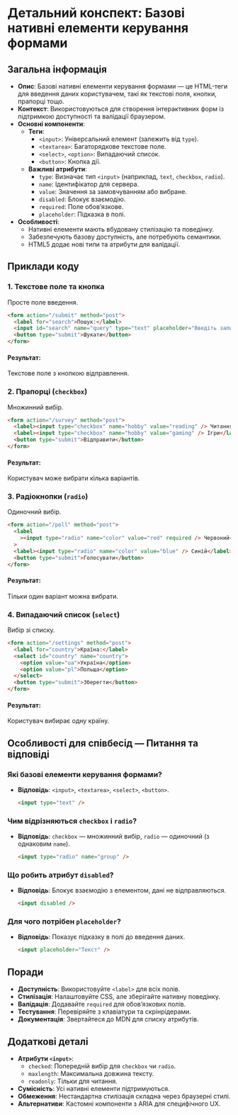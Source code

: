 # Детальний конспект: Базові нативні елементи керування формами

## Загальна інформація

- **Опис**: Базові нативні елементи керування формами — це HTML-теги для введення даних користувачем, такі як текстові поля, кнопки, прапорці тощо.
- **Контекст**: Використовуються для створення інтерактивних форм із підтримкою доступності та валідації браузером.
- **Основні компоненти**:
  - **Теги**:
    - `<input>`: Універсальний елемент (залежить від `type`).
    - `<textarea>`: Багаторядкове текстове поле.
    - `<select>`, `<option>`: Випадаючий список.
    - `<button>`: Кнопка дії.
  - **Важливі атрибути**:
    - `type`: Визначає тип `<input>` (наприклад, `text`, `checkbox`, `radio`).
    - `name`: Ідентифікатор для сервера.
    - `value`: Значення за замовчуванням або вибране.
    - `disabled`: Блокує взаємодію.
    - `required`: Поле обов’язкове.
    - `placeholder`: Підказка в полі.
- **Особливості**:
  - Нативні елементи мають вбудовану стилізацію та поведінку.
  - Забезпечують базову доступність, але потребують семантики.
  - HTML5 додає нові типи та атрибути для валідації.

## Приклади коду

### 1. Текстове поле та кнопка

Просте поле введення.

```html
<form action="/submit" method="post">
  <label for="search">Пошук:</label>
  <input id="search" name="query" type="text" placeholder="Введіть запит" />
  <button type="submit">Шукати</button>
</form>
```

#### Результат:

Текстове поле з кнопкою відправлення.

### 2. Прапорці (`checkbox`)

Множинний вибір.

```html
<form action="/survey" method="post">
  <label><input type="checkbox" name="hobby" value="reading" /> Читання</label>
  <label><input type="checkbox" name="hobby" value="gaming" /> Ігри</label>
  <button type="submit">Відправити</button>
</form>
```

#### Результат:

Користувач може вибрати кілька варіантів.

### 3. Радіокнопки (`radio`)

Одиночний вибір.

```html
<form action="/poll" method="post">
  <label
    ><input type="radio" name="color" value="red" required /> Червоний</label
  >
  <label><input type="radio" name="color" value="blue" /> Синій</label>
  <button type="submit">Голосувати</button>
</form>
```

#### Результат:

Тільки один варіант можна вибрати.

### 4. Випадаючий список (`select`)

Вибір зі списку.

```html
<form action="/settings" method="post">
  <label for="country">Країна:</label>
  <select id="country" name="country">
    <option value="ua">Україна</option>
    <option value="pl">Польща</option>
  </select>
  <button type="submit">Зберегти</button>
</form>
```

#### Результат:

Користувач вибирає одну країну.

## Особливості для співбесід — Питання та відповіді

### Які базові елементи керування формами?

- **Відповідь**: `<input>`, `<textarea>`, `<select>`, `<button>`.
  ```html
  <input type="text" />
  ```

### Чим відрізняються `checkbox` і `radio`?

- **Відповідь**: `checkbox` — множинний вибір, `radio` — одиночний (з однаковим `name`).
  ```html
  <input type="radio" name="group" />
  ```

### Що робить атрибут `disabled`?

- **Відповідь**: Блокує взаємодію з елементом, дані не відправляються.
  ```html
  <input disabled />
  ```

### Для чого потрібен `placeholder`?

- **Відповідь**: Показує підказку в полі до введення даних.
  ```html
  <input placeholder="Текст" />
  ```

## Поради

- **Доступність**: Використовуйте `<label>` для всіх полів.
- **Стилізація**: Налаштовуйте CSS, але зберігайте нативну поведінку.
- **Валідація**: Додавайте `required` для обов’язкових полів.
- **Тестування**: Перевіряйте з клавіатури та скрінрідерами.
- **Документація**: Звертайтеся до MDN для списку атрибутів.

## Додаткові деталі

- **Атрибути `<input>`**:
  - `checked`: Попередній вибір для `checkbox` чи `radio`.
  - `maxlength`: Максимальна довжина тексту.
  - `readonly`: Тільки для читання.
- **Сумісність**: Усі нативні елементи підтримуються.
- **Обмеження**: Нестандартна стилізація складна через браузерні стилі.
- **Альтернативи**: Кастомні компоненти з ARIA для специфічного UX.
